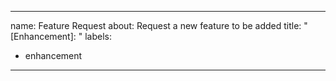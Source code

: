 ______________________________________________________________________

name: Feature Request
about: Request a new feature to be added
title: "\[Enhancement\]: "
labels:

- enhancement

______________________________________________________________________

<!-- Please do a quick search of existing issues to make sure that this has not been asked before. -->
